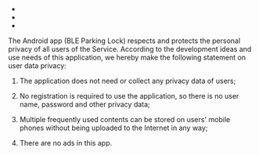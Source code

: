 *
*
*

The Android app (BLE Parking Lock) respects and protects the personal privacy of all users of the Service.
According to the development ideas and use needs of this application, we hereby make the following statement on user data privacy:

1. The application does not need or collect any privacy data of users;

2. No registration is required to use the application, so there is no user name, password and other privacy data;

3. Multiple frequently used contents can be stored on users' mobile phones without being uploaded to the Internet in any way;

4. There are no ads in this app.


